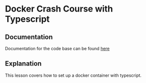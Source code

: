 # Docker Crash Course with Typescript

## Documentation
Documentation for the code base can be found <a href="https://www.youtube.com/watch?v=4q3br8jRSz4&list=WL&index=2">here</a>

## Explanation
This lesson covers how to set up a docker container with typescript.

